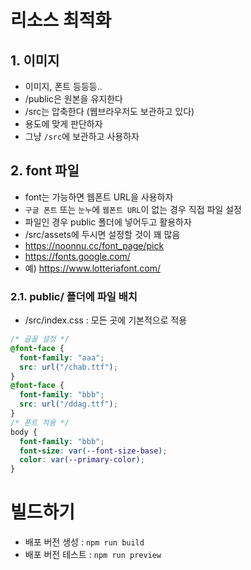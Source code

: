 # 리소스 최적화

## 1. 이미지

- 이미지, 폰트 등등등..
- /public은 원본을 유지한다
- /src는 압축한다 (웹브라우저도 보관하고 있다)
- 용도에 맞게 판단하자
- 그냥 `/src`에 보관하고 사용하자

## 2. font 파일

- font는 가능하면 웹폰트 URL을 사용하자
- `구글 폰트` 또는 `눈누`에 `웹폰트 URL`이 없는 경우 직접 파일 설정
- 파일인 경우 public 폴더에 넣어두고 활용하자
- /src/assets에 두시면 설정할 것이 꽤 많음
- https://noonnu.cc/font_page/pick
- https://fonts.google.com/
- 예) https://www.lotteriafont.com/

### 2.1. public/ 폴더에 파일 배치

- /src/index.css : 모든 곳에 기본적으로 적용

```css
/* 글꼴 설정 */
@font-face {
  font-family: "aaa";
  src: url("/chab.ttf");
}
@font-face {
  font-family: "bbb";
  src: url("/ddag.ttf");
}
/* 폰트 적용 */
body {
  font-family: "bbb";
  font-size: var(--font-size-base);
  color: var(--primary-color);
}
```

# 빌드하기

- 배포 버전 생성 : `npm run build`
- 배포 버전 테스트 : `npm run preview`

